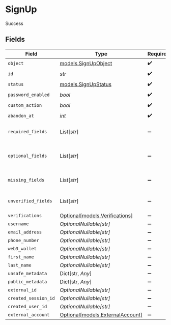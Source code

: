 # SignUp

Success


## Fields

| Field                                                            | Type                                                             | Required                                                         | Description                                                      | Example                                                          |
| ---------------------------------------------------------------- | ---------------------------------------------------------------- | ---------------------------------------------------------------- | ---------------------------------------------------------------- | ---------------------------------------------------------------- |
| `object`                                                         | [models.SignUpObject](../models/signupobject.md)                 | :heavy_check_mark:                                               | N/A                                                              | sign_up_attempt                                                  |
| `id`                                                             | *str*                                                            | :heavy_check_mark:                                               | N/A                                                              | signup_1234567890abcdef                                          |
| `status`                                                         | [models.SignUpStatus](../models/signupstatus.md)                 | :heavy_check_mark:                                               | N/A                                                              | complete                                                         |
| `password_enabled`                                               | *bool*                                                           | :heavy_check_mark:                                               | N/A                                                              | true                                                             |
| `custom_action`                                                  | *bool*                                                           | :heavy_check_mark:                                               | N/A                                                              | false                                                            |
| `abandon_at`                                                     | *int*                                                            | :heavy_check_mark:                                               | N/A                                                              | 1609459200                                                       |
| `required_fields`                                                | List[*str*]                                                      | :heavy_minus_sign:                                               | N/A                                                              | [<br/>"email_address"<br/>]                                      |
| `optional_fields`                                                | List[*str*]                                                      | :heavy_minus_sign:                                               | N/A                                                              | [<br/>"first_name",<br/>"last_name"<br/>]                        |
| `missing_fields`                                                 | List[*str*]                                                      | :heavy_minus_sign:                                               | N/A                                                              | [<br/>"phone_number"<br/>]                                       |
| `unverified_fields`                                              | List[*str*]                                                      | :heavy_minus_sign:                                               | N/A                                                              | [<br/>"email_address"<br/>]                                      |
| `verifications`                                                  | [Optional[models.Verifications]](../models/verifications.md)     | :heavy_minus_sign:                                               | N/A                                                              |                                                                  |
| `username`                                                       | *OptionalNullable[str]*                                          | :heavy_minus_sign:                                               | N/A                                                              | user_123456                                                      |
| `email_address`                                                  | *OptionalNullable[str]*                                          | :heavy_minus_sign:                                               | N/A                                                              | user@example.com                                                 |
| `phone_number`                                                   | *OptionalNullable[str]*                                          | :heavy_minus_sign:                                               | N/A                                                              | +1234567890                                                      |
| `web3_wallet`                                                    | *OptionalNullable[str]*                                          | :heavy_minus_sign:                                               | N/A                                                              | 0x1234567890abcdef1234567890abcdef12345678                       |
| `first_name`                                                     | *OptionalNullable[str]*                                          | :heavy_minus_sign:                                               | N/A                                                              | John                                                             |
| `last_name`                                                      | *OptionalNullable[str]*                                          | :heavy_minus_sign:                                               | N/A                                                              | Doe                                                              |
| `unsafe_metadata`                                                | Dict[str, *Any*]                                                 | :heavy_minus_sign:                                               | N/A                                                              |                                                                  |
| `public_metadata`                                                | Dict[str, *Any*]                                                 | :heavy_minus_sign:                                               | N/A                                                              |                                                                  |
| `external_id`                                                    | *OptionalNullable[str]*                                          | :heavy_minus_sign:                                               | N/A                                                              | ext_id_7890abcdef123456                                          |
| `created_session_id`                                             | *OptionalNullable[str]*                                          | :heavy_minus_sign:                                               | N/A                                                              | sess_1234567890abcdef                                            |
| `created_user_id`                                                | *OptionalNullable[str]*                                          | :heavy_minus_sign:                                               | N/A                                                              | user_1234567890abcdef                                            |
| `external_account`                                               | [Optional[models.ExternalAccount]](../models/externalaccount.md) | :heavy_minus_sign:                                               | N/A                                                              |                                                                  |